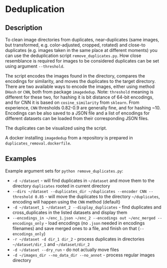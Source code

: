 # Deduplication

## Description

To clean image directories from duplicates, near-duplicates (same images, but transformed, e.g. color-adjusted, cropped, rotated) and close-to duplicates (e.g. images taken in the same place at different moments) you can use the deduplication script `remove_duplicates.py`. How close resemblance is required for images to be considered duplicates can be set using argument `--threshold`.

The script encodes the images found in the directory, compares the encodings for similarity, and moves the duplicates to the target directory. There are two available ways to encode the images, either using method `DHash` or `CNN`, both from package `imagededup`. Note: `threshold` meaning is different for these two, for hashing it is bit distance of 64-bit encodings, and for CNN it is based on `cosine_similarity` from `sklearn`. From experience, `CNN` thresholds 0.82-0.9 are generally fine, and for hashing ~10. Encodings can be also saved to a JSON file and a list of encodings for different datasets can be loaded from their corresponding JSON files.

The duplicates can be visualized using the script.

A docker installing `imagededup` from a repository is prepared in `duplicates_removal.dockerfile`.

## Examples

Example argument sets for `python remove_duplicates.py`:

- `-d ~/dataset` - will find duplicates in `~/dataset` and move them to the directory `duplicates` rooted in current directory
- `--dirs ~/dataset --duplicates_dir ~/duplicates --encoder CNN --threshold 0.85` - will move the duplicates to the directory `~/duplicates`, encoding will happen using the `CNN` method (default)
- `-d ~/dataset_1 ~/dataset_2 --display_duplicates` - find duplicates and cross_duplicates in the listed datasets and display them
- `--encodings_in ~/enc_1.json ~/enc_2 --encodings out ~/enc_merged --encodings_only` - load encodings (no `.json` needed in encodings filenames) and save merged ones to a file, and finish on that (`--encodings_only`)
- `-r ~/dataset -d dir_1 dir_2` - process duplicates in directories `~/dataset/dir_1` and `~/dataset/dir_2`
- `-d ~/dataset --dry_run` - do not actually move files
- `-d ~/images_dir --no_data_dir --no_annot` - process regular images directory